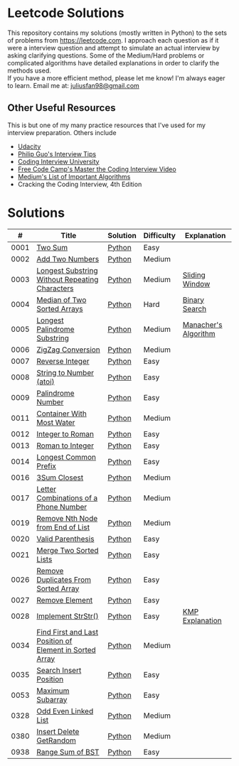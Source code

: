 ﻿# Leetcode Solutions
This repository contains my solutions (mostly written in Python) to the sets of problems from https://leetcode.com. I approach each question as if it were a interview question and attempt to simulate an actual interview by asking clarifying questions. 
Some of the Medium/Hard problems or complicated algorithms have detailed explanations in order to clarify the methods used.   
If you have a more efficient method, please let me know! I'm always eager to learn. Email me at: juliusfan98@gmail.com

## Other Useful Resources 
This is but one of my many practice resources that I've used for my interview preparation. Others include
- [Udacity](https://classroom.udacity.com/courses/ud513/)
- [Philip Guo's Interview Tips](http://www.pgbovine.net/programming-interview-tips.htm)
- [Coding Interview University](https://github.com/jwasham/coding-interview-university)
- [Free Code Camp's Master the Coding Interview Video](https://www.youtube.com/watch?v=iAHQopLuZ4Q)
- [Medium's List of Important Algorithms](https://medium.com/@codingfreak/top-algorithms-data-structures-concepts-every-computer-science-student-should-know-e0549c67b4ac)
- Cracking the Coding Interview, 4th Edition

Solutions
========

| # | Title | Solution | Difficulty | Explanation |
|---| ----- | -------- | ---------- | ----------- | 
|0001|[Two Sum](https://leetcode.com/problems/two-sum/) | [Python](./Easy/0001_Two_Sum.py)|Easy||
|0002|[Add Two Numbers](https://leetcode.com/problems/add-two-numbers/) | [Python](./Medium/0002_Add_Two_Numbers.py)|Medium||
|0003|[Longest Substring Without Repeating Characters](https://leetcode.com/problems/longest-substring-without-repeating-characters/) | [Python](./Medium/0003_Longest_Substring_Without_Repeating_Characters.py)|Medium|[Sliding Window](https://www.youtube.com/watch?v=mtHelVTLKRQ)|
|0004|[Median of Two Sorted Arrays](https://leetcode.com/problems/median-of-two-sorted-arrays/) | [Python](./Hard/0004_Median_Of_Two_Sorted_Arrays.py)|Hard|[Binary Search](https://www.youtube.com/watch?v=LPFhl65R7ww)|
|0005|[Longest Palindrome Substring](https://leetcode.com/problems/longest-palindromic-substring/) | [Python](./Medium/0005_Longest_Palindrome_Substring.py)|Medium|[Manacher's Algorithm](https://www.youtube.com/watch?v=V-sEwsca1ak)|
|0006|[ZigZag Conversion](https://leetcode.com/problems/zigzag-conversion/) | [Python](./Medium/0006_ZigZag_Conversion.py)|Medium||
|0007|[Reverse Integer](https://leetcode.com/problems/reverse-integer/) | [Python](./Easy/0007_Reverse_Integer.py)|Easy||
|0008|[String to Number (atoi)](https://leetcode.com/problems/string-to-integer-atoi/) | [Python](./Medium/0008_String_To_Number.py)|Easy||
|0009|[Palindrome Number](https://leetcode.com/problems/palindrome-number/) | [Python](./Easy/0009_Palindrome_Number.py)|Easy||
|0011|[Container With Most Water](https://leetcode.com/problems/container-with-most-water/) | [Python](./Medium/0011_Container_With_Most_Water.py)|Medium||
|0012|[Integer to Roman](https://leetcode.com/problems/integer-to-roman/) | [Python](./Medium/0012_Integer_To_Roman.py)|Easy||
|0013|[Roman to Integer](https://leetcode.com/problems/roman-to-integer/) | [Python](./Easy/0013_Roman_To_Integer.py)|Easy||
|0014|[Longest Common Prefix](https://leetcode.com/problems/longest-common-prefix/) | [Python](./Easy/0014_Longest_Common_Prefix.py)|Easy||
|0016|[3Sum Closest](https://leetcode.com/problems/3sum-closest/) | [Python](./Medium/0016_3Sum_Closest.py)|Medium||
|0017|[Letter Combinations of a Phone Number](https://leetcode.com/problems/letter-combinations-of-a-phone-number/) | [Python](./Medium/0017_Letter_Combinations_Of_A_Phone_Number.py)|Medium||
|0019|[Remove Nth Node from End of List](https://leetcode.com/problems/remove-nth-node-from-end-of-list/) | [Python](./Medium/0019_Remove_Nth_Node_From_End_Of_List.py)|Medium||
|0020|[Valid Parenthesis](https://leetcode.com/problems/valid-parentheses/) | [Python](./Easy/0020_Valid_Parenthesis.py)|Easy||
|0021|[Merge Two Sorted Lists](https://leetcode.com/problems/merge-two-sorted-lists/) | [Python](./Easy/0021_Merge_Two_Sorted_Lists.py)|Easy||
|0026|[Remove Duplicates From Sorted Array](https://leetcode.com/problems/remove-duplicates-from-sorted-array/) | [Python](./Easy/0026_Remove_Duplicates_From_Sorted_Array.py)|Easy||
|0027|[Remove Element](https://leetcode.com/problems/remove-element/) | [Python](./Easy/0027_Remove_Element.py)|Easy||
|0028|[Implement StrStr()](https://leetcode.com/problems/implement-strstr/) | [Python](./Easy/0028_Implement_StrStr.py)|Easy|[KMP Explanation](https://www.youtube.com/watch?v=BXCEFAzhxGY&feature=emb_logo)|
|0034|[Find First and Last Position of Element in Sorted Array](https://leetcode.com/problems/find-first-and-last-position-of-element-in-sorted-array/) | [Python](./Medium/0034_Find_First_and_Last_Position_of_Element_in_Sorted_Array.py)|Medium||
|0035|[Search Insert Position](https://leetcode.com/problems/search-insert-position/) | [Python](./Easy/0035_Search_Insert_Position.py)|Easy||
|0053|[Maximum Subarray](https://leetcode.com/problems/maximum-subarray/) | [Python](./Easy/0053_Maximum_Subarray.py)|Easy||
|0328|[Odd Even Linked List](https://leetcode.com/problems/odd-even-linked-list/) | [Python](./Medium/0328_Odd_Even_Linked_List.py)|Medium||
|0380|[Insert Delete GetRandom](https://leetcode.com/problems/insert-delete-getrandom-o1/) | [Python](./Medium/0380_Insert_Delete_GetRandom.py)|Medium||
|0938|[Range Sum of BST](https://leetcode.com/problems/range-sum-of-bst/) | [Python](./Easy/0938_Range_Sum_Of_BST.py)|Easy||
